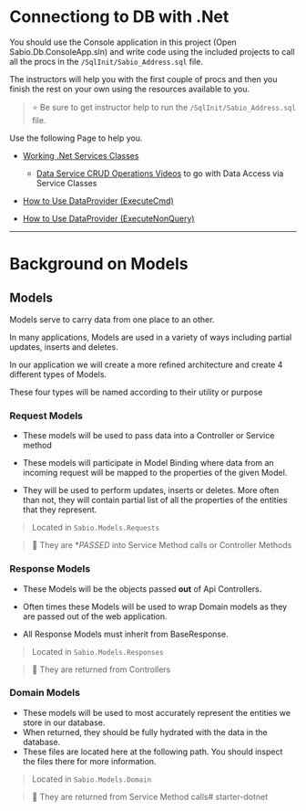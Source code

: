 # Connectiong to DB with .Net

You should use the Console application in this project (Open Sabio.Db.ConsoleApp.sln) 
and write code using the included projects to call all the procs in the `/SqlInit/Sabio_Address.sql` file.

The instructors will help you with the first couple of procs and then you finish the rest on your own using the resources available to you.

> :star: Be sure to get instructor help to run the `/SqlInit/Sabio_Address.sql` file.

Use the following Page to help you.

- [Working .Net Services Classes](https://github.com/sabiocode/wiki/blob/master/dotnet/data-access/service-class.md)

  - [Data Service CRUD Operations Videos](https://training.sabio.la/courses/516025/lectures/10839166) to go with Data Access via Service Classes

    

- [How to Use DataProvider (ExecuteCmd)](https://github.com/sabiocode/wiki/blob/master/dotnet/data-access/DataProvider/DataProvider-ExecuteCmd.md)

- [How to Use DataProvider (ExecuteNonQuery)](https://github.com/sabiocode/wiki/blob/master/dotnet/data-access/DataProvider/DataProvider-ExecuteNonQuery.md)

---

# Background on Models


## Models

Models serve to carry data from one place to an other.

In many applications, Models are used in a variety of ways including partial updates, inserts and deletes.

In our application we will create a more refined architecture and create 4 different types of Models.

These four types will be named according to their utility or purpose

### Request Models
- These models will be used to pass data into a Controller or Service method 

- These models will participate in Model Binding where data from an incoming request will be mapped to the properties of the given Model. 

- They will be used to perform updates, inserts or deletes. More often than not, they will contain partial list of all the properties of the entities that they represent.

> Located in `Sabio.Models.Requests`

> :key: They are **PASSED* into Service Method calls or Controller Methods

### Response Models
- These Models will be the objects passed **out** of Api Controllers. 

- Often times these Models will be used to wrap Domain models as they are passed out of the web application.

- All Response Models must inherit from BaseResponse.

> Located in `Sabio.Models.Responses`

> :key: They are returned from Controllers

### Domain Models
- These models will be used to most accurately represent the entities we store in our database. 
- When returned, they should be fully hydrated with the data in the database.
- These files are located here at the following path. You should inspect the files there for more information.

> Located in `Sabio.Models.Domain`

> :key: They are returned from Service Method calls# starter-dotnet
